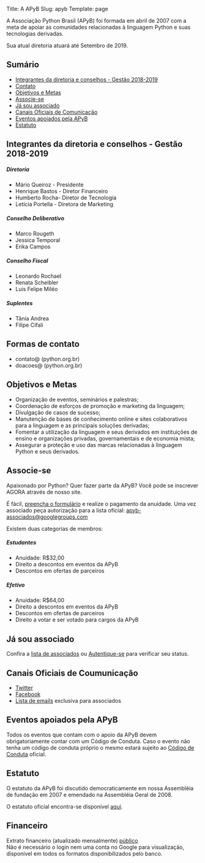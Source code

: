 Title: A APyB
Slug: apyb
Template: page

A Associação Python Brasil (APyB) foi formada em abril de 2007 com a meta de apoiar as comunidades relacionadas à linguagem Python e suas tecnologias derivadas.

Sua atual diretoria atuará até Setembro de 2019. 

## Sumário

- [Integrantes da diretoria e conselhos - Gestão 2018-2019](#diretoria)
- [Contato](#contato)
- [Objetivos e Metas](#objetivos)
- [Associe-se](#associar)
- [Já sou associado](#associado)
- [Canais Oficiais de Comunicação](#canais)
- [Eventos apoiados pela APyB](#guidelines)
- [Estatuto](#estatuto)


<h2 id="diretoria">Integrantes da diretoria e conselhos - Gestão 2018-2019</h2>

##### Diretoria

- Mário Queiroz - Presidente
- Henrique Bastos - Diretor Financeiro
- Humberto Rocha- Diretor de Tecnologia
- Letícia Portella - Diretora de Marketing

##### Conselho Deliberativo

- Marco Rougeth
- Jessica Temporal
- Erika Campos

##### Conselho Fiscal

- Leonardo Rochael
- Renata Scheibler
- Luis Felipe Miléo

##### Suplentes
- Tânia Andrea
- Filipe Cifali

<h2 id="contato">Formas de contato</h2>

- contato@ (python.org.br)
- doacoes@ (python.org.br)

<h2 id="objetivos">Objetivos e Metas</h2>

- Organização de eventos, seminários e palestras;
- Coordenação de esforços de promoção e marketing da linguagem;
- Divulgação de casos de sucesso;
- Manutenção de bases de conhecimento online e sites colaborativos para a linguagem e as principais soluções derivadas;
- Fomentar a utilização da linguagem e seus derivados em instituições de ensino e organizações privadas, governamentais e de economia mista;
- Assegurar a proteção e uso das marcas relacionadas à linguagem Python e seus derivados.

<h2 id="associar">Associe-se</h2>

Apaixonado por Python? Quer fazer parte da APyB? Você pode se inscrever AGORA através de nosso site.

É fácil, [preencha o formulário](http://associados.python.org.br/members/signup/) 
e realize o pagamento da anuidade. Uma vez associado peça autorização para a lista 
oficial: apyb-associados@googlegroups.com

Existem duas categorias de membros:

##### Estudantes

- Anuidade: R$32,00
- Direito a descontos em eventos da APyB
- Descontos em ofertas de parceiros

##### Efetivo

- Anuidade: R$64,00
- Direito a descontos em eventos da APyB
- Descontos em ofertas de parceiros
- Direito a votar e ser votado para cargos da APyB
 

<h2 id="associado">Já sou associado</h2>

Confira a [lista de associados](http://associados.python.org.br/members/list/) ou  [Autentique-se](http://associados.python.org.br/login/) para verificar seu status.


<h2 id="canais">Canais Oficiais de Coumunicação</h2> 

- [Twitter](https://twitter.com/apyb)
- [Facebook](https://www.facebook.com/associacaopythonbr/)
- [Lista de emails](apyb-associados@googlegroups.com) exclusiva para associados


<h2 id="guidelines">Eventos apoiados pela APyB</h2>

Todos os eventos que contam com o apoio da APyB devem obrigatoriamente contar 
com um Código de Conduta. Caso o evento não tenha um código de conduta próprio 
o mesmo estará sujeito ao [Código de Conduta](https://github.com/pythonbrasil/codigo-de-conduta)
oficial.

<h2 id="estatuto">Estatuto</h2>

O estatuto da APyB foi discutido democraticamente em nossa Assembléia de fundação em 2007 e emendado na Assembléia Geral de 2008.

O estatuto oficial encontra-se disponível [aqui](https://github.com/pythonbrasil/estatuto).

<h2 id="financeiro">Financeiro</h2>

Extrato financeiro (atualizado mensalmente) [público](https://drive.google.com/open?id=0B_CQOAVUY5bRQ2pjbzVocjZMX1E)  
Não é necessário o login nem uma conta no Google para visualização, disponível em todos os formatos disponibilizados pelo banco. 
